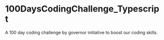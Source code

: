 # 100DaysCodingChallenge_Typescript
A 100 day coding challenge by governor initiative to boost our coding skills.

